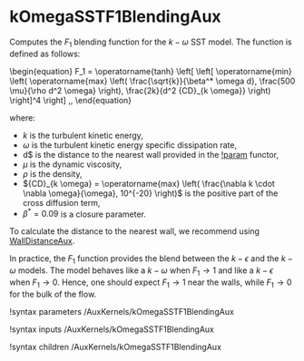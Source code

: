 # kOmegaSSTF1BlendingAux

Computes the $F_1$ blending function for the $k-\omega$ SST model.
The function is defined as follows:

\begin{equation}
F_1 = \operatorname{tanh} \left[ \left[ \operatorname{min} \left( \operatorname{max} \left( \frac{\sqrt{k}}{\beta^* \omega d}, \frac{500 \mu}{\rho d^2 \omega} \right), \frac{2k}{d^2 {CD}_{k \omega}} \right) \right]^4 \right] \,,
\end{equation}

where:

- $k$ is the turbulent kinetic energy,
- $\omega$ is the turbulent kinetic energy specific dissipation rate,
- d$ is the distance to the nearest wall provided in the [!param](/AuxKernels/kOmegaSSTF1BlendingAux/wall_distance) functor,
- $\mu$ is the dynamic viscosity,
- $\rho$ is the density,
- ${CD}_{k \omega} = \operatorname{max} \left( \frac{\nabla k \cdot \nabla \omega}{\omega}, 10^{-20} \right)$ is the positive part of the cross diffusion term,
- $\beta^* = 0.09$ is a closure parameter.

To calculate the distance to the nearest wall, we recommend using [WallDistanceAux](WallDistanceAux.md).

In practice, the $F_1$ function provides the blend between the $k-\epsilon$ and the $k-\omega$ models.
The model behaves like a $k-\omega$ when $F_1 \rightarrow 1$ and like a $k-\epsilon$ when $F_1 \rightarrow 0$.
Hence, one should expect $F_1 \rightarrow 1$ near the walls, while $F_1 \rightarrow 0$ for the bulk of the flow.

!syntax parameters /AuxKernels/kOmegaSSTF1BlendingAux

!syntax inputs /AuxKernels/kOmegaSSTF1BlendingAux

!syntax children /AuxKernels/kOmegaSSTF1BlendingAux
